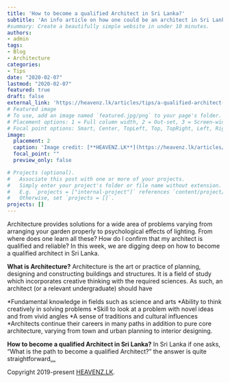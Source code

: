 ```yaml
---
title: 'How to become a qualified Architect in Sri Lanka?'
subtitle: 'An info article on how one could be an architect in Sri Lanka'
#summary: Create a beautifully simple website in under 10 minutes.
authors:
- admin
tags:
- Blog
- Architecture
categories:
- Tips
date: "2020-02-07"
lastmod: "2020-02-07"
featured: true
draft: false
external_link: 'https://heavenz.lk/articles/tips/a-qualified-architect-in-sri-lanka/'
# Featured image
# To use, add an image named `featured.jpg/png` to your page's folder.
# Placement options: 1 = Full column width, 2 = Out-set, 3 = Screen-width
# Focal point options: Smart, Center, TopLeft, Top, TopRight, Left, Right, BottomLeft, Bottom, BottomRight
image:
  placement: 2
  caption: 'Image credit: [**HEAVENZ.LK**](https://heavenz.lk/articles/tips/a-qualified-architect-in-sri-lanka/)'
  focal_point: ""
  preview_only: false

# Projects (optional).
#   Associate this post with one or more of your projects.
#   Simply enter your project's folder or file name without extension.
#   E.g. `projects = ["internal-project"]` references `content/project/deep-learning/index.md`.
#   Otherwise, set `projects = []`.
projects: []
---
```


Architecture provides solutions for a wide area of problems varying from arranging your garden properly to psychological effects of lighting. From where does one learn all these? How do I confirm that my architect is qualified and reliable? In this week, we are digging deep on how to become a qualified architect in Sri Lanka.

**What is Architecture?**
Architecture is the art or practice of planning, designing and constructing buildings and structures. It is a field of study which incorporates creative thinking with the required sciences. As such, an architect (or a relevant undergraduate) should have

*Fundamental knowledge in fields such as science and arts
*Ability to think creatively in solving problems
*Skill to look at a problem with novel ideas and from vivid angles
*A sense of traditions and cultural influences
*Architects continue their careers in many paths in addition to pure core architecture, varying from town and urban planning to interior designing.

**How to become a qualified Architect in Sri Lanka?**
In Sri Lanka if one asks, “What is the path to become a qualified Architect?” the answer is quite straightforward[*...*](https://heavenz.lk/articles/tips/a-qualified-architect-in-sri-lanka/)


Copyright 2019-present [HEAVENZ.LK](https://heavenz.lk).


